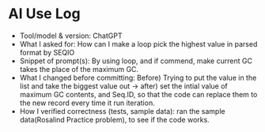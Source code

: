 # AI Use Log
- Tool/model & version: ChatGPT
- What I asked for: How can I make a loop pick the highest value in parsed format by SEQIO 
- Snippet of prompt(s): By using loop, and if commend, make current GC takes the place of the maximum GC. 
- What I changed before committing: Before) Trying to put the value in the list and take the biggest value out -> after) set the intial value of maximum GC contents, and Seq.ID, so that the code can replace them to the new record every time it run iteration. 
- How I verified correctness (tests, sample data): ran the sample data(Rosalind Practice problem), to see if the code works. 
